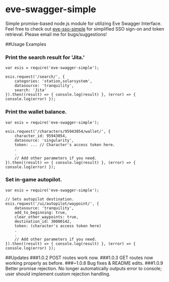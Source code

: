 # eve-swagger-simple
Simple promise-based node.js module for utilizing Eve Swagger Interface.
Feel free to check out <a href="https://www.npmjs.com/package/eve-sso-simple">eve-sso-simple</a> for simplified SSO sign-on and token retrieval.
Please email me for bugs/suggestions!


##Usage Examples

### Print the search result for 'Jita.'
```
var esis = require('eve-swagger-simple');

esis.request('/search/', {
    categories: 'station,solarsystem',
    datasource: 'tranquility',
    search: 'Jita'
}).then((result) => { console.log(result) }, (error) => { console.log(error) });
```

### Print the wallet balance.
```
var esis = require('eve-swagger-simple');

esis.request('/characters/95943054/wallet/', { 
    character_id: 95943054,
    datasource: 'singularity', 
    token: ... // Character's access token here.
    .
    .
    // Add other parameters if you need.
}).then((result) => { console.log(result) }, (error) => { console.log(error) });
```

### Set in-game autopilot.
```
var esis = require('eve-swagger-simple');

// Sets autopilot destination.
esis.request('/ui/autopilot/waypoint/', {
    datasource: 'tranquility',
    add_to_beginning: true,
    clear_other_waypoints: true,
    destination_id: 30000142,
    token: (character's access token here)
    .
    .
    // Add other parameters if you need.
}).then((result) => { console.log(result) }, (error) => { console.log(error) });
```


##Updates
###1.0.2
POST routes work now.
###1.0.3
GET routes now working properly as before.
###~1.0.8
Bug fixes & README edits.
###1.0.9
Better promise rejection. No longer automatically outputs error to console; user should implement custom rejection handling.
